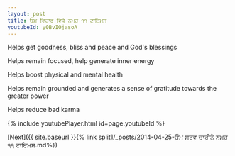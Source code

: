 ```yaml
---
layout: post
title: ਓਮ ਵਿਚਾਰ ਵਿਧੇ ਨਮਹ ੧੧ ਟਾਇਮਸ
youtubeId: y0BvIOjasoA
---
```

 
 
Helps get goodness, bliss and peace and God's blessings
 
Helps remain focused, help generate inner energy 
 
Helps boost physical and mental health 
 
Helps remain grounded and generates a sense of gratitude towards the greater power 
 
Helps reduce bad karma
 
 
 
 


{% include youtubePlayer.html id=page.youtubeId %}
 
[Next]({{ site.baseurl }}{% link  split1/_posts/2014-04-25-ਓਮ ਸਰਵ ਚਾਰੀਨੇ ਨਮਹ ੧੧ ਟਾਇਮਸ.md%})
 
